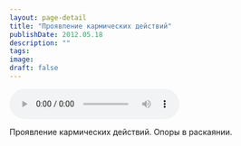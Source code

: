 ```yaml
---
layout: page-detail
title: "Проявление кармических действий"
publishDate: 2012.05.18
description: ""
tags:
image:
draft: false
---
```


<audio title="2012.05.18 - Проявление кармических действий.mp3" src="https://filer-api.advayta.org/v1.0/public/files/75123" controls=""></audio>

 Проявление кармических действий. Опоры в раскаянии. 

  
